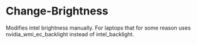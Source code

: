 # Change-Brightness
Modifies intel brightness manually. For laptops that for some reason uses nvidia_wmi_ec_backlight instead of intel_backlight.
